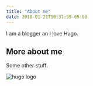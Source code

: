 ```yaml
---
title: "About me"
date: 2018-01-21T10:37:55-05:00
---
```


I am a blogger an I love Hugo.

## More about me

Some other stuff.

![hugo logo](/img/hugo-logo.png)
